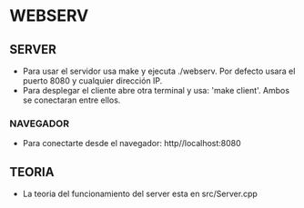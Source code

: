 # WEBSERV

## SERVER
- Para usar el servidor usa make y ejecuta ./webserv. Por defecto usara el puerto 8080 y cualquier dirección IP.
- Para desplegar el cliente abre otra terminal y usa: 'make client'. Ambos se conectaran entre ellos.

### NAVEGADOR
- Para conectarte desde el navegador: http//localhost:8080

## TEORIA
- La teoria del funcionamiento del server esta en src/Server.cpp

